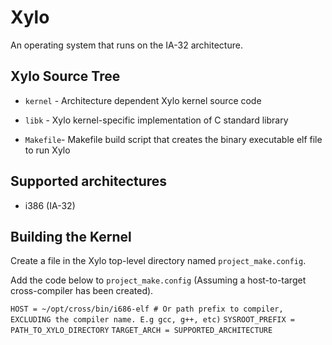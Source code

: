 # Xylo

An operating system that runs on the IA-32 architecture.

## Xylo Source Tree

* `kernel` - Architecture dependent Xylo kernel source code

* `libk` - Xylo kernel-specific implementation of C standard library

* `Makefile`- Makefile build script that creates the binary executable elf file to run Xylo


## Supported architectures

* i386 (IA-32)


## Building the Kernel

Create a file in the Xylo top-level directory named `project_make.config`.

Add the code below to `project_make.config` (Assuming a host-to-target cross-compiler has been created).



`HOST = ~/opt/cross/bin/i686-elf # Or path prefix to compiler, EXCLUDING the compiler name. E.g gcc, g++, etc)`
`SYSROOT_PREFIX = PATH_TO_XYLO_DIRECTORY`
`TARGET_ARCH = SUPPORTED_ARCHITECTURE`
